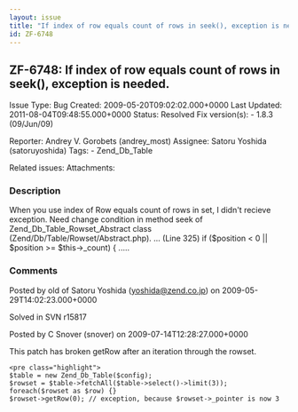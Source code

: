 ```yaml
---
layout: issue
title: "If index of row equals count of rows in seek(), exception is needed."
id: ZF-6748
---
```


ZF-6748: If index of row equals count of rows in seek(), exception is needed.
-----------------------------------------------------------------------------

 Issue Type: Bug Created: 2009-05-20T09:02:02.000+0000 Last Updated: 2011-08-04T09:48:55.000+0000 Status: Resolved Fix version(s): - 1.8.3 (09/Jun/09)
 
 Reporter:  Andrey V. Gorobets (andrey\_most)  Assignee:  Satoru Yoshida (satoruyoshida)  Tags: - Zend\_Db\_Table
 
 Related issues: 
 Attachments: 
### Description

When you use index of Row equals count of rows in set, I didn't recieve exception. Need change condition in method seek of Zend\_Db\_Table\_Rowset\_Abstract class (Zend/Db/Table/Rowset/Abstract.php). ... (Line 325) if ($position < 0 || $position >= $this->\_count) { .....

 

 

### Comments

Posted by old of Satoru Yoshida (yoshida@zend.co.jp) on 2009-05-29T14:02:23.000+0000

Solved in SVN r15817

 

 

Posted by C Snover (snover) on 2009-07-14T12:28:27.000+0000

This patch has broken getRow after an iteration through the rowset.

 
    <pre class="highlight">
    $table = new Zend_Db_Table($config);
    $rowset = $table->fetchAll($table->select()->limit(3));
    foreach($rowset as $row) {}
    $rowset->getRow(0); // exception, because $rowset->_pointer is now 3


 

 